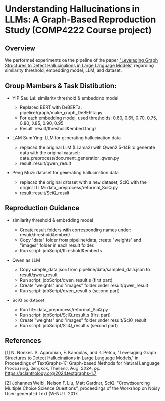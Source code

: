 # Understanding Hallucinations in LLMs: A Graph-Based Reproduction Study (COMP4222 Course project)



## Overview
We performed experiments on the pipeline of the paper ["Leveraging Graph Structures to Detect Hallucinations in Large Language Models"](https://github.com/noanonkes/Hallucination-Detection-in-LLMs) regarding similarity threshold, embedding model, LLM, and dataset.

## Group Members & Task Distibution:
+ YIP Sau Lai: similarity threshold & embedding model
    + Replaced BERT with DeBERTa: pipeline/graph/make_graph_DeBERTa.py
    + For each embedding model, used thresholds: 0.60, 0.65, 0.70, 0.75, 0.80, 0.85, 0.90, 0.95
    + Result: result/threshold&embed.tar.gz

+ LAM Sum Ying: LLM for generating hallucination data
    + replaced the original LLM (LLama2) with Qwen2.5-14B to generate data with the original dataset: data_preprocess/document_generation_qwen.py
    + result: result/qwen_result

+ Peng Muzi: dataset for generating hallucination data
    + replaced the original dataset with a new dataset, SciQ with the original LLM: data_preprocess/reformat_SciQ.py
    + result: result/SciQ_result

## Reproduction Guidance
+ similarity threshold & embedding model
    + Create result folders with corresponding names under: result/threshold&embed/
    + Copy "data" folder from pipeline/data, create "weights" and "images" folder in each result folder.
    + Run script: jobScript/threshold&embed.s

+ Qwen as LLM
    + Copy sample_data.json from pipeline/data/sampled_data.json to result/qwen_result
    + Run script: jobScript/qwen_result.s (first part)
    + Create "weights" and "images" folder under result/qwen_result
    + Run script: jobScript/qwen_result.s (second part)

+ SciQ as dataset
    + Run file: data_preprocess/reformat_SciQ.py
    + Run script: jobScript/SciQ_result.s (first part)
    + Create "weights" and "images" folder under result/SciQ_result
    + Run script: jobScript/SciQ_result.s (second part)


## References

[1] N. Nonkes, S. Agaronian, E. Kanoulas, and R. Petcu, "Leveraging Graph Structures to Detect Hallucinations in Large Language Models," in Proceedings of TextGraphs-17: Graph-based Methods for Natural Language Processing, Bangkok, Thailand, Aug. 2024, pp. https://aclanthology.org/2024.textgraphs-1.7

[2] Johannes Welbl, Nelson F. Liu, Matt Gardner, SciQ: "Crowdsourcing Multiple Choice Science Questions", proceedings of the Workshop on Noisy User-generated Text (W-NUT) 2017.

